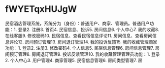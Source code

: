 # fWYETqxHUJgW
民宿酒店管理系统，系统分为（身份）：普通用户、商家、管理员。普通用户功能：1. 登录2. 注册3. 首页4. 民宿信息、投诉5. 房间信息6. 个人中心7. 我的收藏8. 在线客服9. 修改密码10. 民宿信息、查看民宿信息评论11. 房间信息、查看房间信息评论12. 房间预订管理13. 房间退订管理14. 我的投诉反馈15. 我的收藏管理商家功能：1. 登录2. 注册3. 修改密码4. 个人信息5. 民宿信息管理6. 房间信息管理7. 房间预订管理8. 房间退订管理9. 投诉反馈管理10. 我的收藏管理管理员功能：1. 登录2. 个人中心3. 用户管理4. 商家管理5. 民宿信息管理6. 房间类型管理7. 房
